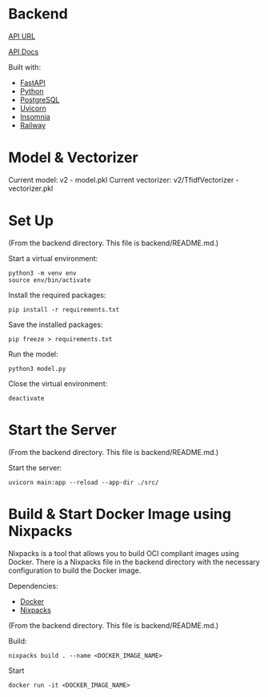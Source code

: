 # Backend

[API URL](https://wgu-capstone-production.up.railway.app)

[API Docs](https://wgu-capstone-docs.vercel.app/)

Built with:

- [FastAPI](https://fastapi.tiangolo.com/)
- [Python](https://www.python.org/)
- [PostgreSQL](https://www.postgresql.org/)
- [Uvicorn](https://www.uvicorn.org/)
- [Insomnia](https://insomnia.rest/)
- [Railway](https://railway.app/)

# Model & Vectorizer

Current model: v2 - model.pkl
Current vectorizer: v2/TfidfVectorizer - vectorizer.pkl

# Set Up

(From the backend directory. This file is backend/README.md.)

Start a virtual environment:

```
python3 -m venv env
source env/bin/activate
```

Install the required packages:

```
pip install -r requirements.txt
```

Save the installed packages:

```
pip freeze > requirements.txt
```

Run the model:

```
python3 model.py
```

Close the virtual environment:

```
deactivate
```

# Start the Server

(From the backend directory. This file is backend/README.md.)

Start the server:

```
uvicorn main:app --reload --app-dir ./src/
```

# Build & Start Docker Image using Nixpacks

Nixpacks is a tool that allows you to build OCI compliant images using Docker. There is a Nixpacks file in the backend directory with the necessary configuration to build the Docker image.

Dependencies:

- [Docker](https://docs.docker.com/get-docker/)
- [Nixpacks](https://nixpacks.com/docs/install)

(From the backend directory. This file is backend/README.md.)

Build:

```
nixpacks build . --name <DOCKER_IMAGE_NAME>
```

Start

```
docker run -it <DOCKER_IMAGE_NAME>
```
